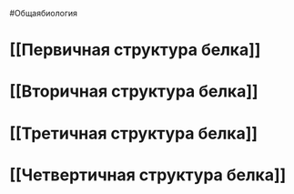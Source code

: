 #Общаябиология 
# [[Первичная структура белка]] 
# [[Вторичная структура белка]] 
# [[Третичная структура белка]] 
# [[Четвертичная структура белка]] 